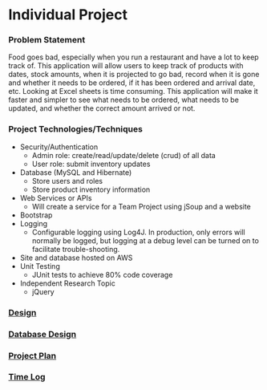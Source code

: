 # Individual Project 

### Problem Statement

Food goes bad, especially when you run a restaurant and have a lot to keep track of. 
This application will allow users to keep track of products with dates, stock amounts, 
when it is projected to go bad, record when it is gone and whether it needs to be ordered, 
if it has been ordered and arrival date, etc. Looking at Excel sheets is time consuming. 
This application will make it faster and simpler to see what needs to be ordered, what 
needs to be updated, and whether the correct amount arrived or not.


### Project Technologies/Techniques 

* Security/Authentication
  * Admin role: create/read/update/delete (crud) of all data
  * User role: submit inventory updates
* Database (MySQL and Hibernate)
  * Store users and roles
  * Store product inventory information
* Web Services or APIs
  * Will create a service for a Team Project using jSoup and a website
* Bootstrap
* Logging
  * Configurable logging using Log4J. In production, only errors will normally be logged, 
    but logging at a debug level can be turned on to facilitate trouble-shooting. 
* Site and database hosted on AWS
* Unit Testing
  * JUnit tests to achieve 80% code coverage
* Independent Research Topic
  * jQuery

### [Design](inventorytrackerwebapp.pdf)

### [Database Design](inventorytracker_erd.jpg)

### [Project Plan](ProjectPlan.md)

### [Time Log](TimeLog.md)
